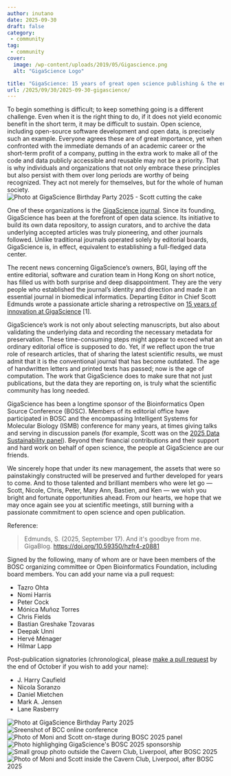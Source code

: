 ```yaml
---
author: inutano
date: 2025-09-30
draft: false
category: 
 - community
tag:
 - community
cover:
  image: /wp-content/uploads/2019/05/Gigascience.png
  alt: "GigaScience Logo"

title: "GigaScience: 15 years of great open science publishing & the end of an era?"
url: /2025/09/30/2025-09-30-gigascience/
---
```


To begin something is difficult; to keep something going is a different challenge.
Even when it is the right thing to do, if it does not yield economic benefit in the short term, it may be difficult to sustain.
Open science, including open-source software development and open data, is precisely such an example.
Everyone agrees these are of great importance,
yet when confronted with the immediate demands of an academic career or the short-term profit of a company,
putting in the extra work to make all of the code and data publicly accessible and reusable may not be a priority.
That is why individuals and organizations that not only embrace these principles but also persist with them over long periods are worthy of being recognized.
They act not merely for themselves, but for the whole of human society.
![Photo at GigaScience Birthday Party 2025 - Scott cutting the cake](/img/2025/2025-gigascience-cake.jpg)

One of these organizations is the [GigaScience journal](https://academic.oup.com/gigascience).
Since its founding, GigaScience has been at the forefront of open data science.
Its initiative to build its own data repository, to assign curators, and to archive the data underlying accepted articles was truly pioneering, and other journals followed.
Unlike traditional journals operated solely by editorial boards, GigaScience is, in effect, equivalent to establishing a full-fledged data center. 

The recent news concerning GigaScience’s owners, BGI, laying off the entire editorial,
software and curation team in Hong Kong on short notice, has filled us with both surprise and deep disappointment.
They are the very people who established the journal’s identity and direction and made it an essential journal in biomedical informatics.
Departing Editor in Chief Scott Edmunds wrote a passionate article sharing a retrospective on
[15 years of innovation at GigaScience](https://doi.org/10.59350/hzfr4-z0881) [1].

GigaScience’s work is not only about selecting manuscripts,
but also about validating the underlying data and recording the necessary metadata for preservation.
These time-consuming steps might appear to exceed what an ordinary editorial office is supposed to do.
Yet, if we reflect upon the true role of research articles, that of sharing the latest scientific results,
we must admit that it is the conventional journal that has become outdated.
The age of handwritten letters and printed texts has passed; now is the age of computation.
The work that GigaScience does to make sure that not just publications,
but the data they are reporting on, is truly what the scientific community has long needed.

GigaScience has been a longtime sponsor of the Bioinformatics Open Source Conference (BOSC).
Members of its editorial office have participated in BOSC and the encompassing Intelligent Systems for Molecular Biology (ISMB) conference for many years,
at times giving talks and serving in discussion panels
(for example, Scott was on the [2025 Data Sustainability panel](https://www.open-bio.org/events/bosc-2025/panel/)).
Beyond their financial contributions and their support and hard work on behalf of open science, the people at GigaScience are our friends.

We sincerely hope that under its new management,
the assets that were so painstakingly constructed will be preserved and further developed for years to come.
And to those talented and brilliant members who were let go &mdash;
Scott, Nicole, Chris, Peter, Mary Ann, Bastien, and Ken &mdash;
we wish you bright and fortunate opportunities ahead.
From our hearts, we hope that we may once again see you at scientific meetings,
still burning with a passionate commitment to open science and open publication.

Reference:

> Edmunds, S. (2025, September 17). And it's goodbye from me. GigaBlog. https://doi.org/10.59350/hzfr4-z0881

Signed by the following, many of whom are or have been members of the BOSC organizing committee or Open Bioinformatics Foundation,
including board members. You can add your name via a pull request:

* Tazro Ohta
* Nomi Harris
* Peter Cock
* Mónica Muñoz Torres
* Chris Fields
* Bastian Greshake Tzovaras
* Deepak Unni
* Hervé Ménager
* Hilmar Lapp

Post-publication signatories (chronological, please
[make a pull request](https://github.com/OBF/OBF.github.io/edit/main/content/posts/2025-09-30-gigascience.md)
by the end of October if you wish to add your name):

* J. Harry Caufield
* Nicola Soranzo
* Daniel Mietchen
* Mark A. Jensen
* Lane Rasberry

![Photo at GigaScience Birthday Party 2025](/img/2025/2025-gigascience-party.jpg)
![Sreenshot of BCC online conference](/img/2025/2025-online-bcc.jpg)
![Photo of Moni and Scott on-stage during BOSC 2025 panel](/img/2025/2025-gigascience-cake.jpg)
![Photo highlighging GigaScience's BOSC 2025 sponsorship](/img/2025/2025-gigascience-sponsors.jpg)
![Small group photo outside the Cavern Club, Liverpool, after BOSC 2025](/img/2025/2025-cavern-club-outside.jpg)
![Photo of Moni and Scott inside the Cavern Club, Liverpool, after BOSC 2025](/img/2025/2025-cavern-club-inside.jpg)
